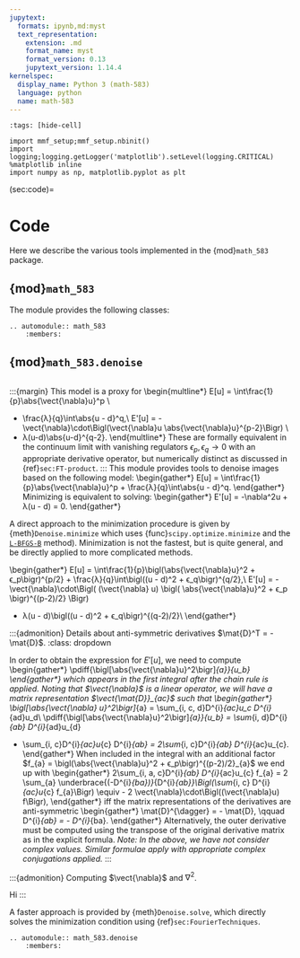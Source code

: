 ```yaml
---
jupytext:
  formats: ipynb,md:myst
  text_representation:
    extension: .md
    format_name: myst
    format_version: 0.13
    jupytext_version: 1.14.4
kernelspec:
  display_name: Python 3 (math-583)
  language: python
  name: math-583
---
```


```{code-cell}
:tags: [hide-cell]

import mmf_setup;mmf_setup.nbinit()
import logging;logging.getLogger('matplotlib').setLevel(logging.CRITICAL)
%matplotlib inline
import numpy as np, matplotlib.pyplot as plt
```

(sec:code)=
# Code

Here we describe the various tools implemented in the {mod}`math_583` package.

## {mod}`math_583`

The module provides the following classes:

```{eval-rst}
.. automodule:: math_583
    :members:
```

## {mod}`math_583.denoise`

```{py:module} math_583.denoise
```

:::{margin}
This model is a proxy for
\begin{multline*}
  E[u] = \int\frac{1}{p}\abs{\vect{\nabla}u}^p \\
  + \frac{λ}{q}\int\abs{u - d}^q,\\
  E'[u] = -\vect{\nabla}\cdot\Bigl(\vect{\nabla}u \abs{\vect{\nabla}u}^{p-2}\Bigr) \\
  + λ(u-d)\abs{u-d}^{q-2}.
\end{multline*}
These are formally equivalent in the continuum limit with vanishing regulators
$ϵ_p, ϵ_q \rightarrow 0$ with an appropriate derivative operator, but numerically
distinct as discussed in {ref}`sec:FT-product`.
:::
This module provides tools to denoise images based on the following model:
\begin{gather*}
  E[u] = \int\frac{1}{p}\abs{\vect{\nabla}u}^p + \frac{λ}{q}\int\abs{u - d}^q.
\end{gather*}
Minimizing is equivalent to solving:
\begin{gather*}
  E'[u] = -\nabla^2u + λ(u - d) = 0.
\end{gather*}

A direct approach to the minimization procedure is given by {meth}`Denoise.minimize`
which uses {func}`scipy.optimize.minimize` and the [`L-BFGS-B`](https://docs.scipy.org/doc/scipy/reference/optimize.minimize-lbfgsb.html#optimize-minimize-lbfgsb) method).  Minimization is not the fastest, but is quite
general, and be directly applied to more complicated methods.

\begin{gather*}
  E[u] = \int\frac{1}{p}\bigl(\abs{\vect{\nabla}u}^2 + ϵ_p\bigr)^{p/2} 
       + \frac{λ}{q}\int\bigl((u - d)^2 + ϵ_q\bigr)^{q/2},\\
  E'[u] = -\vect{\nabla}\cdot\Bigl(
    (\vect{\nabla} u) \bigl(
      \abs{\vect{\nabla}u}^2 + ϵ_p
    \bigr)^{(p-2)/2}
  \Bigr) 
  + λ(u - d)\bigl((u - d)^2 + ϵ_q\bigr)^{(q-2)/2}\\
\end{gather*}

:::{admonition} Details about anti-symmetric derivatives $\mat{D}^T = - \mat{D}$.
:class: dropdown

In order to obtain the expression for $E'[u]$, we need to compute
\begin{gather*}
  \pdiff{\bigl[\abs{\vect{\nabla}u}^2\bigr]_{a}}{u_b}
\end{gather*}
which appears in the first integral after the chain rule is applied.  Noting that
$\vect{\nabla}$ is a linear operator, we will have a matrix representation
$\vect{\mat{D}}_{ac}$ such that
\begin{gather*}
  \bigl[\abs{\vect{\nabla} u}^2\bigr]_{a} = 
  \sum_{i, c, d}D^{i}_{ac}u_c D^{i}_{ad}u_d\\
  \pdiff{\bigl[\abs{\vect{\nabla}u}^2\bigr]_{a}}{u_b}
  = \sum_{i, d}D^{i}_{ab} D^{i}_{ad}u_{d} 
  + \sum_{i, c}D^{i}_{ac}u_{c} D^{i}_{ab}
  = 2\sum_{i, c}D^{i}_{ab} D^{i}_{ac}u_{c}.
\end{gather*}
When included in the integral with an additional factor $f_{a} =
  \bigl(\abs{\vect{\nabla}u}^2 + ϵ_p\bigr)^{(p-2)/2}_{a}$ we end up with
\begin{gather*}
  2\sum_{i, a, c}D^{i}_{ab} D^{i}_{ac}u_{c} f_{a}
  = 2 \sum_{a} \underbrace{(-D^{i}_{ba})}_{D^{i}_{ab}}\Bigl(\sum_{i, c} D^{i}_{ac}u_{c} f_{a}\Bigr)
  \equiv - 2 \vect{\nabla}\cdot\Bigl((\vect{\nabla}u) f\Bigr),
\end{gather*}
iff the matrix representations of the derivatives are anti-symmetric
\begin{gather*}
  \mat{D}^{\dagger} = - \mat{D}, \qquad
  D^{i}_{ab} = - D^{i}_{ba}.
\end{gather*}
Alternatively, the outer derivative must be computed using the transpose of the original
derivative matrix as in the explicit formula. 
*Note: In the above, we have not consider complex values.  Similar formulae apply with
appropriate complex conjugations applied.*
:::

:::{admonition} Computing $\vect{\nabla}$ and $\nabla^2$.

Hi
:::

A faster approach is provided by {meth}`Denoise.solve`, which directly solves the
minimization condition using {ref}`sec:FourierTechniques`.

```{eval-rst}
.. automodule:: math_583.denoise
    :members:
```
